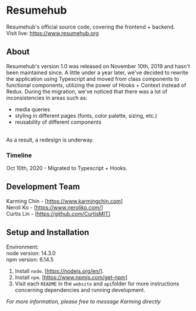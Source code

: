 # Resumehub

Resumehub's official source code, covering the frontend + backend.
<br/>
Visit live: https://www.resumehub.org

## About

Resumehub's version 1.0 was released on November 10th, 2019 and hasn't been maintained since. A little under a year later, we've decided to rewrite the application using Typescript and moved from class components to functional components, utilizing the power of Hooks + Context instead of Redux. During the migration, we've noticed that there was a lot of inconsistencies in areas such as:
<br/>

- media queries
- styling in different pages (fonts, color palette, sizing, etc.)
- reusability of different components

<br/>
As a result, a redesign is underway.

### Timeline

Oct 10th, 2020 - Migrated to Typescript + Hooks.

## Development Team

Karming Chin - [https://www.karmingchin.com]
<br/>
Neroli Ko - [https://www.neroliko.com/]
<br/>
Curtis Lin - [https://github.com/CurtisMIT]

## Setup and Installation

Environment:
<br/>
node version: 14.3.0
<br/>
npm version: 6.14.5

1. Install `node`. [https://nodejs.org/en/].
2. Install `npm`. [https://www.npmjs.com/get-npm]
3. Visit each `README` in the `website` and `api`folder for more instructions concerning dependencies and running development.

_For more information, please free to message Karming directly_
